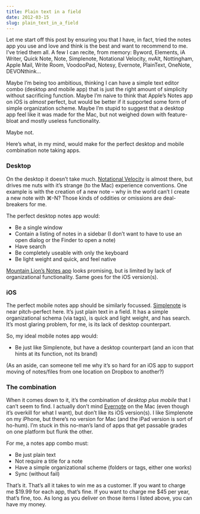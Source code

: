 ```yaml
---
title: Plain text in a field
date: 2012-03-15
slug: plain_text_in_a_field
---
```

<p>Let me start off this post by ensuring you that I have, in fact, tried the notes app you use and love and think is the best and want to recommend to me. I&#8217;ve tried them all. A few I can recite, from memory: Byword, Elements, iA Writer, Quick Note, Note, Simplenote, Notational Velocity, nvAlt, Nottingham, Apple Mail, Write Room, VoodooPad, Notesy, Evernote, PlainText, OneNote, DEVONthink…</p>

<p>Maybe I&#8217;m being too ambitious, thinking I can have a simple text editor combo (desktop and mobile app) that is just the right amount of simplicity without sacrificing function. Maybe I&#8217;m naive to think that Apple&#8217;s Notes app on iOS is <em>almost</em> perfect, but would be better if it supported some form of simple organization scheme. Maybe I&#8217;m stupid to suggest that a desktop app feel like it was made for the Mac, but not weighed down with feature-bloat and mostly useless functionality.</p>

<p>Maybe not.</p>

<p>Here&#8217;s what, in my mind, would make for the perfect desktop and mobile combination note taking apps.</p>

<h3>Desktop</h3>

<p>On the desktop it doesn&#8217;t take much. <a href="http://notational.net/">Notational Velocity</a> is almost there, but drives me nuts with it&#8217;s strange (to the Mac) experience conventions. One example is with the creation of a new note &#8211; why in the world can&#8217;t I create a new note with ⌘-N? Those kinds of oddities or omissions are deal-breakers for me.</p>

<p>The perfect desktop notes app would:</p>

<ul>
<li>Be a single window</li>
<li>Contain a listing of notes in a sidebar (I don&#8217;t want to have to use an open dialog or the Finder to open a note)</li>
<li>Have search</li>
<li>Be completely useable with only the keyboard</li>
<li>Be light weight and quick, and feel native</li>
</ul>

<p><a href="http://www.apple.com/macosx/mountain-lion/features.html#notes">Mountain Lion&#8217;s Notes app</a> looks promising, but is limited by lack of organizational functionality. Same goes for the iOS version(s).</p>

<h3>iOS</h3>

<p>The perfect mobile notes app should be similarly focussed. <a href="http://simplenoteapp.com/">Simplenote</a> is near pitch-perfect here. It&#8217;s just plain text in a field. It has a simple organizational schema (via tags), is quick and light weight, and has search. It&#8217;s most glaring problem, for me, is its lack of desktop counterpart.</p>

<p>So, my ideal mobile notes app would:</p>

<ul>
<li>Be just like Simplenote, but have a desktop counterpart (and an icon that hints at its function, not its brand)</li>
</ul>

<p>(As an aside, can someone tell me why it&#8217;s so hard for an iOS app to support moving of notes/files from one location on Dropbox to another?)</p>

<h3>The combination</h3>

<p>When it comes down to it, it&#8217;s the combination of <em>desktop plus mobile</em> that I can&#8217;t seem to find. I actually don&#8217;t mind <a href="http://evernote.com/">Evernote</a> on the Mac (even though it&#8217;s overkill for what I want), but don&#8217;t like its iOS version(s). I like Simplenote on my iPhone, but there&#8217;s no version for Mac (and the iPad version is sort of ho-hum). I&#8217;m stuck in this no-man&#8217;s land of apps that get passable grades on one platform but flunk the other.</p>

<p>For me, a notes app combo must:</p>

<ul>
<li>Be just plain text</li>
<li>Not require a title for a note</li>
<li>Have a simple organizational scheme (folders or tags, either one works)</li>
<li>Sync (without fail)</li>
</ul>

<p>That&#8217;s it. That&#8217;s all it takes to win me as a customer. If you want to charge me $19.99 for each app, that&#8217;s fine. If you want to charge me $45 per year, that&#8217;s fine, too. As long as you deliver on those items I listed above, you can have my money.</p>